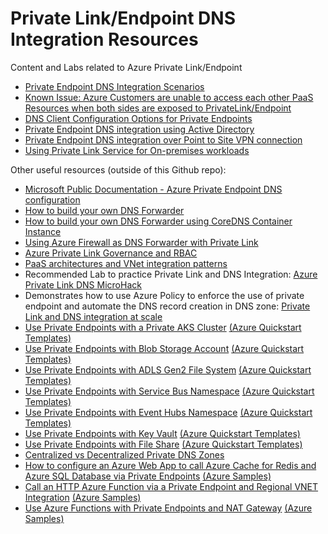 # Private Link/Endpoint DNS Integration Resources

Content and Labs related to Azure Private Link/Endpoint

- [Private Endpoint DNS Integration Scenarios](https://github.com/dmauser/PrivateLink/tree/master/DNS-Integration-Scenarios)
- [Known Issue: Azure Customers are unable to access each other PaaS Resources when both sides are exposed to PrivateLink/Endpoint](https://github.com/dmauser/PrivateLink/tree/master/Issue-Customer-Unable-to-Access-PaaS-AfterPrivateLink)
- [DNS Client Configuration Options for Private Endpoints](https://github.com/dmauser/PrivateLink/tree/master/DNS-Client-Configuration-Options)
- [Private Endpoint DNS integration using Active Directory](https://github.com/dmauser/PrivateLink/tree/master/DNS-Scenario-Using-AD)
- [Private Endpoint DNS integration over Point to Site VPN connection](https://github.com/dmauser/PrivateLink/tree/master/DNS-Integration-P2S)
- [Using Private Link Service for On-premises workloads](https://github.com/dmauser/PrivateLink/tree/master/PLS-for-Onprem-workloads)

Other useful resources (outside of this Github repo):

- [Microsoft Public Documentation - Azure Private Endpoint DNS configuration](https://docs.microsoft.com/en-us/azure/private-link/private-endpoint-dns)
- [How to build your own DNS Forwarder](https://github.com/Microsoft/PL-DNS-Proxy)
- [How to build your own DNS Forwarder using CoreDNS Container Instance](https://github.com/groovy-sky/azure/tree/master/docker-coredns-00#introduction)
- [Using Azure Firewall as DNS Forwarder with Private Link](https://github.com/adstuart/azure-privatelink-dns-azurefirewall)
- [Azure Private Link Governance and RBAC](https://github.com/adstuart/azure-privatelink-policy)
- [PaaS architectures and VNet integration patterns](https://github.com/fguerri/AzureVNetIntegrationPatterns)
- Recommended Lab to practice Private Link and DNS Integration: [Azure Private Link DNS MicroHack](https://github.com/adstuart/azure-privatelink-dns-microhack)
- Demonstrates how to use Azure Policy to enforce the use of private endpoint and automate the DNS record creation in DNS zone: [Private Link and DNS integration at scale](https://docs.microsoft.com/en-us/azure/cloud-adoption-framework/ready/azure-best-practices/private-link-and-dns-integration-at-scale)
- [Use Private Endpoints with a Private AKS Cluster](https://github.com/paolosalvatori/private-aks-cluster) [(Azure Quickstart Templates)](https://github.com/Azure/azure-quickstart-templates/tree/master/201-private-aks-cluster)
- [Use Private Endpoints with Blob Storage Account](https://github.com/paolosalvatori/blob-private-endpoint) [(Azure Quickstart Templates)](https://github.com/Azure/azure-quickstart-templates/tree/master/quickstarts/microsoft.storage/blob-storage-private-endpoint)
- [Use Private Endpoints with ADLS Gen2 File System](https://github.com/paolosalvatori/blob-private-endpoint) [(Azure Quickstart Templates)](https://github.com/Azure/azure-quickstart-templates/tree/master/quickstarts/microsoft.storage/blob-storage-private-endpoint)
- [Use Private Endpoints with Service Bus Namespace](https://github.com/paolosalvatori/servicebus-private-endpoint) [(Azure Quickstart Templates)](https://github.com/Azure/azure-quickstart-templates/tree/master/quickstarts/microsoft.servicebus/servicebus-private-endpoint)
- [Use Private Endpoints with Event Hubs Namespace](https://github.com/paolosalvatori/event-hubs-private-endpoint) [(Azure Quickstart Templates)](https://github.com/Azure/azure-quickstart-templates/tree/master/quickstarts/microsoft.eventhub/eventhubs-private-endpoint)
- [Use Private Endpoints with Key Vault](https://github.com/paolosalvatori/key-vault-private-endpoint) [(Azure Quickstart Templates)](https://github.com/Azure/azure-quickstart-templates/tree/master/quickstarts/microsoft.keyvault/key-vault-private-endpoint) 
- [Use Private Endpoints with File Share](https://github.com/paolosalvatori/file-share-private-endpoint) [(Azure Quickstart Templates)](https://github.com/Azure/azure-quickstart-templates/tree/master/201-file-share-private-endpoint)
- [Centralized vs Decentralized Private DNS Zones](https://github.com/paolosalvatori/private-endpoints-topologies) 
- [How to configure an Azure Web App to call Azure Cache for Redis and Azure SQL Database via Private Endpoints](https://github.com/paolosalvatori/web-app-redis-sql-db) [(Azure Samples)](https://github.com/Azure-Samples/web-app-redis-sql-db/tree/main/)
- [Call an HTTP Azure Function via a Private Endpoint and Regional VNET Integration](https://github.com/paolosalvatori/azure-functions-private-endpoint-http-trigger) [(Azure Samples)](https://github.com/Azure-Samples/http-trigger-azure-function-premium-plan/tree/main/)
- [Use Azure Functions with Private Endpoints and NAT Gateway](https://github.com/paolosalvatori/azure-function-premium-plan) [(Azure Samples)](https://github.com/Azure-Samples/non-http-trigger-azure-functions-premium-plan/tree/main/)
